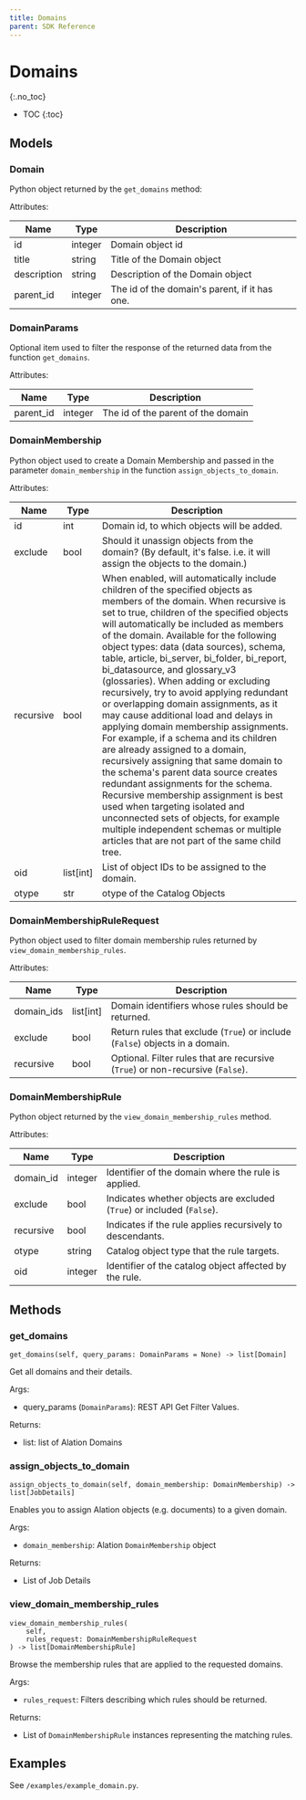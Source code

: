 ```yaml
---
title: Domains
parent: SDK Reference
---
```



# Domains
{:.no_toc}

* TOC
{:toc}

## Models

### Domain

Python object returned by the `get_domains` method:

Attributes:

| Name  | Type    | Description                |
|-------|---------|----------------------------|
| id    | integer | Domain object id           |
| title | string  | Title of the Domain object |
| description | string | Description of the Domain object |
| parent_id | integer | The id of the domain's parent, if it has one. |


### DomainParams

Optional item used to filter the response of the returned data from the function `get_domains`.

Attributes:

| Name      | Type    | Description                |
|-----------|---------|----------------------------|
| parent_id | integer | The id of the parent of the domain           |

### DomainMembership

Python object used to create a Domain Membership and passed in the parameter `domain_membership` in the function `assign_objects_to_domain`.

Attributes:

| Name          | Type      | Description  |
|---------------|-----------|--------------|
| id            | int       | Domain id, to which objects will be added. |
| exclude       | bool      | Should it unassign objects from the domain? (By default, it's false. i.e. it will assign the objects to the domain.) |
| recursive     | bool      | When enabled, will automatically include children of the specified objects as members of the domain. When recursive is set to true, children of the specified objects will automatically be included as members of the domain. Available for the following object types: data (data sources), schema, table, article, bi_server, bi_folder, bi_report, bi_datasource, and glossary_v3 (glossaries). When adding or excluding recursively, try to avoid applying redundant or overlapping domain assignments, as it may cause additional load and delays in applying domain membership assignments. For example, if a schema and its children are already assigned to a domain, recursively assigning that same domain to the schema's parent data source creates redundant assignments for the schema. Recursive membership assignment is best used when targeting isolated and unconnected sets of objects, for example multiple independent schemas or multiple articles that are not part of the same child tree.    |
| oid | list[int] | List of object IDs to be assigned to the domain. |
| otype | str | otype of the Catalog Objects |

### DomainMembershipRuleRequest

Python object used to filter domain membership rules returned by `view_domain_membership_rules`.

Attributes:

| Name       | Type | Description |
|------------|------|-------------|
| domain_ids | list[int] | Domain identifiers whose rules should be returned. |
| exclude    | bool | Return rules that exclude (`True`) or include (`False`) objects in a domain. |
| recursive  | bool | Optional. Filter rules that are recursive (`True`) or non-recursive (`False`). |

### DomainMembershipRule

Python object returned by the `view_domain_membership_rules` method.

Attributes:

| Name | Type | Description |
|------|------|-------------|
| domain_id | integer | Identifier of the domain where the rule is applied. |
| exclude | bool | Indicates whether objects are excluded (`True`) or included (`False`). |
| recursive | bool | Indicates if the rule applies recursively to descendants. |
| otype | string | Catalog object type that the rule targets. |
| oid | integer | Identifier of the catalog object affected by the rule. |

## Methods

### get_domains

```
get_domains(self, query_params: DomainParams = None) -> list[Domain]
```

Get all domains and their details.

Args:
* query_params (`DomainParams`): REST API Get Filter Values.

Returns:
* list: list of Alation Domains

### assign_objects_to_domain

```
assign_objects_to_domain(self, domain_membership: DomainMembership) -> list[JobDetails]
```

Enables you to assign Alation objects (e.g. documents) to a given domain.

Args:
- `domain_membership`: Alation `DomainMembership` object

Returns:
- List of Job Details

### view_domain_membership_rules

```
view_domain_membership_rules(
    self,
    rules_request: DomainMembershipRuleRequest
) -> list[DomainMembershipRule]
```

Browse the membership rules that are applied to the requested domains.

Args:
- `rules_request`: Filters describing which rules should be returned.

Returns:
- List of `DomainMembershipRule` instances representing the matching rules.

## Examples

See `/examples/example_domain.py`.